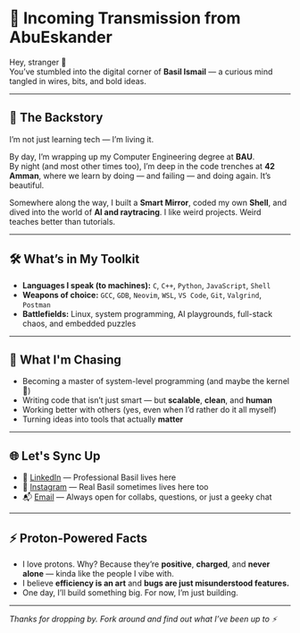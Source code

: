 # 🚨 Incoming Transmission from AbuEskander

Hey, stranger 👋  
You’ve stumbled into the digital corner of **Basil Ismail** — a curious mind tangled in wires, bits, and bold ideas.

---

## 🧠 The Backstory

I’m not just learning tech — I’m living it.

By day, I’m wrapping up my Computer Engineering degree at **BAU**.  
By night (and most other times too), I’m deep in the code trenches at **42 Amman**, where we learn by doing — and failing — and doing again. It’s beautiful.

Somewhere along the way, I built a **Smart Mirror**, coded my own **Shell**, and dived into the world of **AI and raytracing**. I like weird projects. Weird teaches better than tutorials.

---

## 🛠️ What’s in My Toolkit

- **Languages I speak (to machines):** `C`, `C++`, `Python`, `JavaScript`, `Shell`
- **Weapons of choice:** `GCC`, `GDB`, `Neovim`, `WSL`, `VS Code`, `Git`, `Valgrind`, `Postman`
- **Battlefields:** Linux, system programming, AI playgrounds, full-stack chaos, and embedded puzzles

---

## 🌱 What I'm Chasing

- Becoming a master of system-level programming (and maybe the kernel 👀)  
- Writing code that isn’t just smart — but **scalable**, **clean**, and **human**  
- Working better with others (yes, even when I’d rather do it all myself)  
- Turning ideas into tools that actually **matter**

---

## 🌐 Let's Sync Up
- 📎 [LinkedIn](https://www.linkedin.com/in/basilismail/)  — Professional Basil lives here  
- 📸 [Instagram](https://www.instagram.com/basil_awni_/)   — Real Basil sometimes lives here too  
- 📬 [Email](basilaismail11@gmail.com) — Always open for collabs, questions, or just a geeky chat

---

## ⚡ Proton-Powered Facts

- I love protons. Why? Because they’re **positive**, **charged**, and **never alone** — kinda like the people I vibe with.  
- I believe **efficiency is an art** and **bugs are just misunderstood features.**  
- One day, I’ll build something big. For now, I’m just building.

---

*Thanks for dropping by. Fork around and find out what I’ve been up to ⚡*
